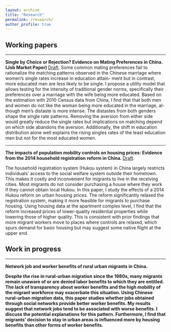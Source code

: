 ```yaml
---
layout: archive
title: "Research"
permalink: /research/
author_profile: true
---
```


Working papers
------
***
<b>Single by Choice or Rejection? Evidence on Mating Preferences in China. (Job Market Paper) </b> [Draft](https://xuchaogao.github.io/files/matching_draft.pdf).
Some common mating preferences fail to rationalize the matching patterns observed in the Chinese marriage where women’s single rates increase in education attain- ment but in contrast, more educated men are less likely to be single. I propose a utility model that allows testing for the intensity of traditional gender norms, specifically their preferences over a marriage with the wife being more educated. Based on the estimation with 2010 Census data from China, I find that that both men and women do not like the woman being more educated in the marriage, al- though men’s distaste is more intense. The distastes from both genders shape the single rate patterns. Removing the aversion from either side would greatly reduce the single rates but implications on matching depend on which side abandons the aversion. Additionally, the shift in education distribution alone well explains the rising singles rates of the least education men but not for the most educated women.

***
<b> The impacts of population mobility controls on housing prices: Evidence from the 2014
household registration reform in China. </b>  [Draft](https://xuchaogao.github.io/files/reform.pdf).

The household registration system (Hukou system) in China largely restricts individuals’ access to the social welfare system outside their hometown. This makes it costly and inconvenient for migrants to live in the receiving cities. Most migrants do not consider purchasing a house where they work if they cannot obtain local Hukou. In this paper, I study the effects of a 2014 Hukou reform on urban housing prices. The reform significantly relaxed the registration system, making it more feasible for migrants to purchase housing. Using housing data at the apartment complex level, I find that the reform increased prices of lower-quality residential properties while lowering those of higher quality. This is consistent with prior findings that more migrant workers move to places where controls are relaxed, which spurs demand for basic housing but may suggest some native flight at the upper end.


Work in progress
------

***

<b> Network job and worker benefits of rural urban migrants in China.

Despite the rise in rural-urban migration since the 1980s, many migrants remain unaware of or are denied labor benefits to which they are entitled. The lack of transparency about worker benefits and the high mobility of the migrant workforce may exacerbate this situation. Using Chinese rural-urban migration data, this paper studies whether jobs obtained through social networks provide better worker benefits. My results suggest that network jobs tend to be associated with worse benefits. I discuss the potential explanations for this pattern. Furthermore, I find that migrants' decision to stay in urban areas is influenced more by housing benefits than other forms of worker benefits.
